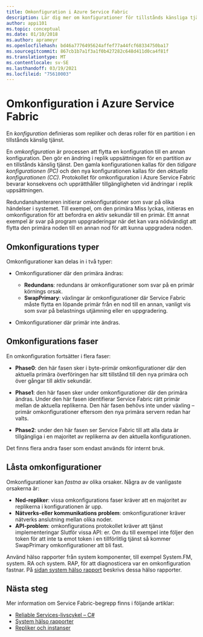 ```yaml
---
title: Omkonfiguration i Azure Service Fabric
description: Lär dig mer om konfigurationer för tillstånds känsliga tjänste repliker och processen för omkonfiguration Service Fabric använder för att upprätthålla konsekvens och tillgänglighet under ändringen.
author: appi101
ms.topic: conceptual
ms.date: 01/10/2018
ms.author: aprameyr
ms.openlocfilehash: bd46a7776495624affef77a44fcf68334750ba17
ms.sourcegitcommit: 867cb1b7a1f3a1f0b427282c648d411d0ca4f81f
ms.translationtype: MT
ms.contentlocale: sv-SE
ms.lasthandoff: 03/19/2021
ms.locfileid: "75610003"
---
```

# <a name="reconfiguration-in-azure-service-fabric"></a>Omkonfiguration i Azure Service Fabric
En *konfiguration* definieras som repliker och deras roller för en partition i en tillstånds känslig tjänst.

En *omkonfiguration* är processen att flytta en konfiguration till en annan konfiguration. Den gör en ändring i replik uppsättningen för en partition av en tillstånds känslig tjänst. Den gamla konfigurationen kallas för den *tidigare konfigurationen (PC)* och den nya konfigurationen kallas för den *aktuella konfigurationen (CC)*. Protokollet för omkonfiguration i Azure Service Fabric bevarar konsekvens och upprätthåller tillgängligheten vid ändringar i replik uppsättningen.

Redundanshanteraren initierar omkonfigurationer som svar på olika händelser i systemet. Till exempel, om den primära Miss lyckas, initieras en omkonfiguration för att befordra en aktiv sekundär till en primär. Ett annat exempel är svar på program uppgraderingar när det kan vara nödvändigt att flytta den primära noden till en annan nod för att kunna uppgradera noden.

## <a name="reconfiguration-types"></a>Omkonfigurations typer
Omkonfigurationer kan delas in i två typer:

- Omkonfigurationer där den primära ändras:
    - **Redundans**: redundans är omkonfigurationer som svar på en primär körnings orsak.
    - **SwapPrimary**: växlingar är omkonfigurationer där Service Fabric måste flytta en löpande primär från en nod till en annan, vanligt vis som svar på belastnings utjämning eller en uppgradering.

- Omkonfigurationer där primär inte ändras.

## <a name="reconfiguration-phases"></a>Omkonfigurations faser
En omkonfiguration fortsätter i flera faser:

- **Phase0**: den här fasen sker i byte-primär omkonfigurationer där den aktuella primära överföringen har sitt tillstånd till den nya primära och över gångar till aktiv sekundär.

- **Phase1**: den här fasen sker under omkonfigurationer där den primära ändras. Under den här fasen identifierar Service Fabric rätt primär mellan de aktuella replikerna. Den här fasen behövs inte under växling – primär omkonfigurationer eftersom den nya primära servern redan har valts. 

- **Phase2**: under den här fasen ser Service Fabric till att alla data är tillgängliga i en majoritet av replikerna av den aktuella konfigurationen.

Det finns flera andra faser som endast används för internt bruk.

## <a name="stuck-reconfigurations"></a>Låsta omkonfigurationer
Omkonfigurationer kan *fastna* av olika orsaker. Några av de vanligaste orsakerna är:

- **Ned-repliker**: vissa omkonfigurations faser kräver att en majoritet av replikerna i konfigurationen är upp.
- **Nätverks-eller kommunikations problem**: omkonfigurationer kräver nätverks anslutning mellan olika noder.
- **API-problem**: omkonfigurations protokollet kräver att tjänst implementeringar Slutför vissa API: er. Om du till exempel inte följer den token för att inte ta emot token i en tillförlitlig tjänst så kommer SwapPrimary omkonfigurationer att bli fast.

Använd hälso rapporter från system komponenter, till exempel System.FM, system. RA och system. RAP, för att diagnosticera var en omkonfiguration fastnar. På [sidan system hälso rapport](service-fabric-understand-and-troubleshoot-with-system-health-reports.md) beskrivs dessa hälso rapporter.

## <a name="next-steps"></a>Nästa steg
Mer information om Service Fabric-begrepp finns i följande artiklar:

- [Reliable Services-livscykel – C#](service-fabric-reliable-services-lifecycle.md)
- [System hälso rapporter](service-fabric-understand-and-troubleshoot-with-system-health-reports.md)
- [Repliker och instanser](service-fabric-concepts-replica-lifecycle.md)
